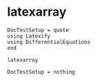 
# latexarray

```@meta
DocTestSetup = quote
using Latexify
using DifferentialEquations
end
```

```@docs
latexarray
```

```@meta
DocTestSetup = nothing
```
